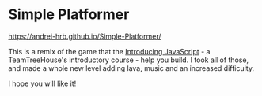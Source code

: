 # Simple Platformer

https://andrei-hrb.github.io/Simple-Platformer/

This is a remix of the game that the [Introducing JavaScript](https://teamtreehouse.com/library/introducing-javascript) - a TeamTreeHouse's introductory course - help you build. I took all of those, and made a whole new level adding lava, music and an increased difficulty. 

I hope you will like it!
